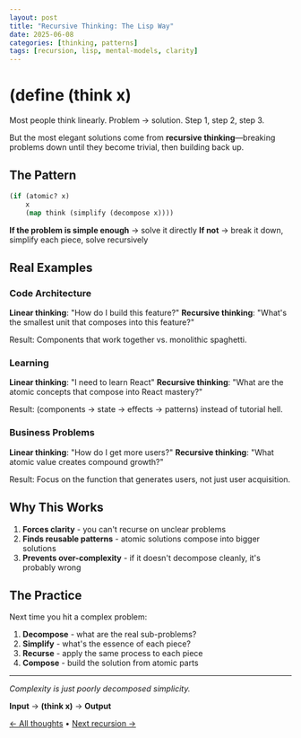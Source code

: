```yaml
---
layout: post
title: "Recursive Thinking: The Lisp Way"
date: 2025-06-08
categories: [thinking, patterns]
tags: [recursion, lisp, mental-models, clarity]
---
```


# (define (think x)

Most people think linearly. Problem → solution. Step 1, step 2, step 3.

But the most elegant solutions come from **recursive thinking**—breaking problems down until they become trivial, then building back up.

## The Pattern

```lisp
(if (atomic? x)
    x
    (map think (simplify (decompose x))))
```

**If the problem is simple enough** → solve it directly
**If not** → break it down, simplify each piece, solve recursively

## Real Examples

### Code Architecture
**Linear thinking**: "How do I build this feature?"
**Recursive thinking**: "What's the smallest unit that composes into this feature?"

Result: Components that work together vs. monolithic spaghetti.

### Learning
**Linear thinking**: "I need to learn React"
**Recursive thinking**: "What are the atomic concepts that compose into React mastery?"

Result: (components → state → effects → patterns) instead of tutorial hell.

### Business Problems
**Linear thinking**: "How do I get more users?"
**Recursive thinking**: "What atomic value creates compound growth?"

Result: Focus on the function that generates users, not just user acquisition.

## Why This Works

1. **Forces clarity** - you can't recurse on unclear problems
2. **Finds reusable patterns** - atomic solutions compose into bigger solutions
3. **Prevents over-complexity** - if it doesn't decompose cleanly, it's probably wrong

## The Practice

Next time you hit a complex problem:

1. **Decompose** - what are the real sub-problems?
2. **Simplify** - what's the essence of each piece?
3. **Recurse** - apply the same process to each piece
4. **Compose** - build the solution from atomic parts

---

*Complexity is just poorly decomposed simplicity.*

**Input** → **(think x)** → **Output**

[← All thoughts](/) • [Next recursion →](/archive)
